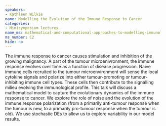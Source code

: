 ```yaml
---
speakers:
- Kathleen Wilkie
name: Modelling the Evolution of the Immune Response to Cancer
categories:
- Minisymposium lectures
name_ms: mathematical-and-computational-approaches-to-modelling-immunology
ms_number: C2
hide: no
---
```

The immune response to cancer causes stimulation and inhibition of the growing malignancy. A part of the tumour microenivronment, the immune response evolves over time as a function of disease progression. Naive immune cells recruited to the tumour microenvironment will sense the local cytokine signals and polarize into either tumour-promoting or tumour-inhibiting immune cell types. These cells then contribute to the signalling milieu evolving the immunological profile. This talk will discuss a mathematical model to capture the evolutionary dynamics of the immune response to cancer. We explore the role of noise and the evolution of the immune response polarization (from a primarily anti-tumour response when the tumour is new, to a primarily pro-tumour response when the tumour is old). We use stochastic DEs to allow us to explore variability in our model results.

